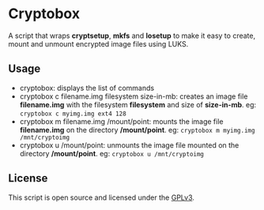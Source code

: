 # Cryptobox #

A script that wraps **cryptsetup**, **mkfs** and **losetup** to make it easy to create, mount and unmount encrypted image files using LUKS.

## Usage ##

* cryptobox: displays the list of commands
* cryptobox c filename.img filesystem size-in-mb: creates an image file __filename.img__ with the filesystem __filesystem__ and size of __size-in-mb__. eg: `cryptobox c myimg.img ext4 128`
* cryptobox m filename.img /mount/point: mounts the image file __filename.img__ on the directory __/mount/point__. eg: `cryptobox m myimg.img /mnt/cryptoimg`
* cryptobox u /mount/point: unmounts the image file mounted on the directory __/mount/point__. eg: `cryptobox u /mnt/cryptoimg`

## License ##

This script is open source and licensed under the [GPLv3](http://www.gnu.org/copyleft/gpl.html).
